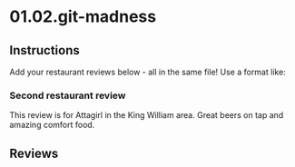 # 01.02.git-madness

## Instructions

Add your restaurant reviews below - all in the same file! Use a format like:


### Second restaurant review

This review is for Attagirl in the King William area. Great beers on tap and amazing comfort food. 


## Reviews
